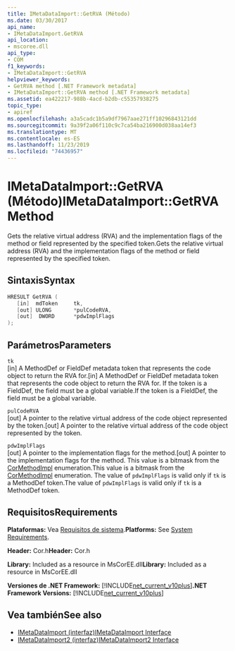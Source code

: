 ```yaml
---
title: IMetaDataImport::GetRVA (Método)
ms.date: 03/30/2017
api_name:
- IMetaDataImport.GetRVA
api_location:
- mscoree.dll
api_type:
- COM
f1_keywords:
- IMetaDataImport::GetRVA
helpviewer_keywords:
- GetRVA method [.NET Framework metadata]
- IMetaDataImport::GetRVA method [.NET Framework metadata]
ms.assetid: ea422217-988b-4acd-b2db-c55357938275
topic_type:
- apiref
ms.openlocfilehash: a3a5cadc1b5a9df7967aae271ff10296843121dd
ms.sourcegitcommit: 9a39f2a06f110c9c7ca54ba216900d038aa14ef3
ms.translationtype: MT
ms.contentlocale: es-ES
ms.lasthandoff: 11/23/2019
ms.locfileid: "74436957"
---
```

# <a name="imetadataimportgetrva-method"></a><span data-ttu-id="dc101-102">IMetaDataImport::GetRVA (Método)</span><span class="sxs-lookup"><span data-stu-id="dc101-102">IMetaDataImport::GetRVA Method</span></span>
<span data-ttu-id="dc101-103">Gets the relative virtual address (RVA) and the implementation flags of the method or field represented by the specified token.</span><span class="sxs-lookup"><span data-stu-id="dc101-103">Gets the relative virtual address (RVA) and the implementation flags of the method or field represented by the specified token.</span></span>  
  
## <a name="syntax"></a><span data-ttu-id="dc101-104">Sintaxis</span><span class="sxs-lookup"><span data-stu-id="dc101-104">Syntax</span></span>  
  
```cpp  
HRESULT GetRVA (  
   [in]  mdToken     tk,   
   [out] ULONG       *pulCodeRVA,   
   [out]  DWORD      *pdwImplFlags  
);  
```  
  
## <a name="parameters"></a><span data-ttu-id="dc101-105">Parámetros</span><span class="sxs-lookup"><span data-stu-id="dc101-105">Parameters</span></span>  
 `tk`  
 <span data-ttu-id="dc101-106">[in] A MethodDef or FieldDef metadata token that represents the code object to return the RVA for.</span><span class="sxs-lookup"><span data-stu-id="dc101-106">[in] A MethodDef or FieldDef metadata token that represents the code object to return the RVA for.</span></span> <span data-ttu-id="dc101-107">If the token is a FieldDef, the field must be a global variable.</span><span class="sxs-lookup"><span data-stu-id="dc101-107">If the token is a FieldDef, the field must be a global variable.</span></span>  
  
 `pulCodeRVA`  
 <span data-ttu-id="dc101-108">[out] A pointer to the relative virtual address of the code object represented by the token.</span><span class="sxs-lookup"><span data-stu-id="dc101-108">[out] A pointer to the relative virtual address of the code object represented by the token.</span></span>  
  
 `pdwImplFlags`  
 <span data-ttu-id="dc101-109">[out] A pointer to the implementation flags for the method.</span><span class="sxs-lookup"><span data-stu-id="dc101-109">[out] A pointer to the implementation flags for the method.</span></span> <span data-ttu-id="dc101-110">This value is a bitmask from the [CorMethodImpl](../../../../docs/framework/unmanaged-api/metadata/cormethodimpl-enumeration.md) enumeration.</span><span class="sxs-lookup"><span data-stu-id="dc101-110">This value is a bitmask from the [CorMethodImpl](../../../../docs/framework/unmanaged-api/metadata/cormethodimpl-enumeration.md) enumeration.</span></span> <span data-ttu-id="dc101-111">The value of `pdwImplFlags` is valid only if `tk` is a MethodDef token.</span><span class="sxs-lookup"><span data-stu-id="dc101-111">The value of `pdwImplFlags` is valid only if `tk` is a MethodDef token.</span></span>  
  
## <a name="requirements"></a><span data-ttu-id="dc101-112">Requisitos</span><span class="sxs-lookup"><span data-stu-id="dc101-112">Requirements</span></span>  
 <span data-ttu-id="dc101-113">**Plataformas:** Vea [Requisitos de sistema](../../../../docs/framework/get-started/system-requirements.md).</span><span class="sxs-lookup"><span data-stu-id="dc101-113">**Platforms:** See [System Requirements](../../../../docs/framework/get-started/system-requirements.md).</span></span>  
  
 <span data-ttu-id="dc101-114">**Header:** Cor.h</span><span class="sxs-lookup"><span data-stu-id="dc101-114">**Header:** Cor.h</span></span>  
  
 <span data-ttu-id="dc101-115">**Library:** Included as a resource in MsCorEE.dll</span><span class="sxs-lookup"><span data-stu-id="dc101-115">**Library:** Included as a resource in MsCorEE.dll</span></span>  
  
 <span data-ttu-id="dc101-116">**Versiones de .NET Framework:** [!INCLUDE[net_current_v10plus](../../../../includes/net-current-v10plus-md.md)]</span><span class="sxs-lookup"><span data-stu-id="dc101-116">**.NET Framework Versions:** [!INCLUDE[net_current_v10plus](../../../../includes/net-current-v10plus-md.md)]</span></span>  
  
## <a name="see-also"></a><span data-ttu-id="dc101-117">Vea también</span><span class="sxs-lookup"><span data-stu-id="dc101-117">See also</span></span>

- [<span data-ttu-id="dc101-118">IMetaDataImport (interfaz)</span><span class="sxs-lookup"><span data-stu-id="dc101-118">IMetaDataImport Interface</span></span>](../../../../docs/framework/unmanaged-api/metadata/imetadataimport-interface.md)
- [<span data-ttu-id="dc101-119">IMetaDataImport2 (interfaz)</span><span class="sxs-lookup"><span data-stu-id="dc101-119">IMetaDataImport2 Interface</span></span>](../../../../docs/framework/unmanaged-api/metadata/imetadataimport2-interface.md)
